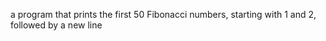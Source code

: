  a program that prints the first 50 Fibonacci numbers, starting with 1 and 2, followed by a new line
